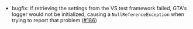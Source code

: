 * bugfix: if retrieving the settings from the VS test framework failed, GTA's logger would not be initialized, causing a `NullReferenceException` when trying to report that problem ([#186](https://github.com/csoltenborn/GoogleTestAdapter/issues/186))